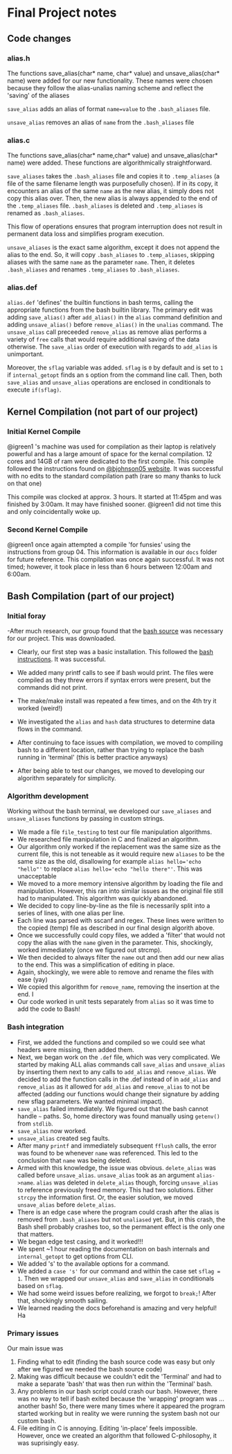 # Final Project notes 

## Code changes

### alias.h

The functions save_alias(char* name, char* value) and unsave_alias(char* name) were added for our new functionality. These names were chosen because they follow the alias-unalias naming scheme and reflect the 'saving' of the aliases

`save_alias` adds an alias of format `name=value` to the `.bash_aliases` file.

`unsave_alias` removes an alias of `name` from the `.bash_aliases` file

### alias.c

The functions save_alias(char* name,char* value) and unsave_alias(char* name) were added. These functions are algorithmically straightforward. 

`save_aliases` takes the `.bash_aliases` file and copies it to `.temp_aliases` (a file of the same filename length was purposefully chosen). If in its copy, it encounters an alias of the same `name` as the new alias, it simply does not copy this alias over. Then, the new alias is always appended to the end of the `.temp_aliases` file. `.bash_aliases` is deleted and `.temp_aliases` is renamed as `.bash_aliases`. 

This flow of operations ensures that program interruption does not result in permanent data loss and simplifies program execution.

`unsave_aliases` is the exact same algorithm, except it does not append the alias to the end. So, it will copy `.bash_aliases` to `.temp_aliases`, skipping aliases with the same `name` as the parameter `name`. Then, it deletes `.bash_aliases` and renames `.temp_aliases` to `.bash_aliases`. 

### alias.def

`alias.def` 'defines' the builtin functions in bash terms, calling the appropriate functions from the bash builtin library. The primary edit was adding `save_alias()` after `add_alias()` in the `alias` command definition and adding `unsave_alias()` before `remove_alias()` in the `unalias` command. The `unsave_alias` call preceeded `remove_alias` as remove alias performs a variety of `free` calls that would require additional saving of the data otherwise. The `save_alias` order of execution with regards to `add_alias` is unimportant.

Moreover, the `sflag` variable was added. `sflag` is `0` by default and is set to `1` if `internal_getopt` finds an s option from the command line call. Then, both `save_alias` and `unsave_alias` operations are enclosed in conditionals to execute `if(sflag)`. 

## Kernel Compilation (not part of our project)

### Initial Kernel Compile

@igreen1 's machine was used for compilation as their laptop is relatively powerful and has a large amount of space for the kernal compilation. 12 cores and 14GB of ram were dedicated to the first compile. This compile followed the instructions found on [@bjohnson05 website](https://bjohnson.lmu.build/cmsi387web/osproject.html). It was successful with no edits to the standard compilation path (rare so many thanks to luck on that one)

This compile was clocked at approx. 3 hours. It started at 11:45pm and was finished by 3:00am. It may have finished sooner. @igreen1 did not time this and only coincidentally woke up.

### Second Kernel Compile

@igreen1 once again attempted a compile 'for funsies' using the instructions from group 04. This information is available in our `docs` folder for future reference. This compilation was once again successful. It was not timed; however, it took place in less than 6 hours between 12:00am and 6:00am.

## Bash Compilation (part of our project)

### Initial foray 

-After much research, our group found that the [bash source](https://ftp.gnu.org/gnu/bash/) was necessary for our project. This was downloaded.

- Clearly, our first step was a basic installation. This followed the [bash instructions](https://www.gnu.org/software/bash/manual/html_node/Installing-Bash.html). It was successful.

- We added many printf calls to see if bash would print. The files were compiled as they threw errors if syntax errors were present, but the commands did not print.
- The make/make install was repeated a few times, and on the 4th try it worked (weird!)
- We investigated the `alias` and `hash` data structures to determine data flows in the command. 
- After continuing to face issues with compilation, we moved to compiling bash to a different location, rather than trying to replace the bash running in 'terminal' (this is better practice anyways)
- After being able to test our changes, we moved to developing our algorithm separately for simplicity.

### Algorithm development 
Working without the bash terminal, we developed our `save_aliases` and `unsave_aliases` functions by passing in custom strings.

- We made a file `file_testing` to test our file manipulation algorithms.
- We researched file manipulation in C and finalized an algorithm. 
- Our algorithm only worked if the replacement was the same size as the current file, this is not teneable as it would require new `aliases` to be the same size as the old, disallowing for example `alias hello='echo "hello"'` to replace `alias hello='echo "hello there"'`. This was unacceptable
- We moved to a more memory intensive algorithm by loading the file and manipulation. However, this ran into similar issues as the original file still had to manipulated. This algorithm was quickly abandoned.
- We decided to copy line-by-line as the file is necessarily split into a series of lines, with one alias per line. 
- Each line was parsed with sscanf and regex. These lines were written to the copied (temp) file as described in our final design algorith above.
- Once we successfully could copy files, we added a 'filter' that would not copy the alias with the `name` given in the parameter. This, shockingly, worked immediately (once we figured out strcmp).
- We then decided to always filter the `name` out and then add our new alias to the end. This was a simplification of editing in place.
- Again, shockingly, we were able to remove and rename the files with ease (yay)
- We copied this algorithm for `remove_name`, removing the insertion at the end. I
- Our code worked in unit tests separately from `alias` so it was time to add the code to Bash!


### Bash integration

- First, we added the functions and compiled so we could see what headers were missing, then added them.
- Next, we began work on the `.def` file, which was very complicated. We started by making ALL alias commands call `save_alias` and `unsave_alias` by inserting them next to any calls to `add_alias` and `remove_alias`. We decided to add the function calls in the .def instead of in `add_alias` and `remove_alias` as it allowed for `add_alias` and `remove_alias` to not be affected (adding our functions would change their signature by adding new sflag parameters. We wanted minimal impact).
- `save_alias` failed immediately. We figured out that the bash cannot handle `~` paths. So, home directory was found manually using `getenv()` from `stdlib`. 
- `save_alias` now worked.
- `unsave_alias` created seg faults. 
- After many `printf` and immediately subsequent `fflush` calls, the error was found to be whenever `name` was referenced. This led to the conclusion that `name` was being deleted. 
- Armed with this knowledge, the issue was obvious. `delete_alias` was called before `unsave_alias`. `unsave_alias` took as an argument `alias->name`. `alias` was deleted in `delete_alias` though, forcing `unsave_alias` to reference previously freed memory. This had two solutions. Either `strcpy` the information first. Or, the easier solution, we moved `unsave_alias` before `delete_alias`. 
- There is an edge case where the program could crash after the alias is removed from `.bash_aliases` but not `unaliased` yet. But, in this crash, the Bash shell probably crashes too, so the permanent effect is the only one that matters.
- We began edge test casing, and it worked!!!
- We spent ~1 hour reading the documentation on bash internals and `internal_getopt` to get options from CLI.
- We added 's' to the available options for a command.
- We added a `case 's'` for our command and within the case set `sflag = 1`. Then we wrapped our `unsave_alias` and `save_alias` in conditionals based on `sflag`.
- We had some weird issues before realizing, we forgot to `break;`! After that, shockingly smooth sailing.
- We learned reading the docs beforehand is amazing and very helpful! Ha


### Primary issues

Our main issue was 
1. Finding what to edit (finding the bash source code was easy but only after we figured we needed the bash source code)
2. Making was difficult because we couldn't edit the 'Terminal' and had to make a separate 'bash' that was then run within the 'Terminal' bash.
3. Any problems in our bash script could crash our bash. However, there was no way to tell if bash exited because the 'wrapping' program was ... another bash! So, there were many times where it appeared the program started working but in reality we were running the system bash not our custom bash.
4. File editing in C is annoying. Editing 'in-place' feels impossible. However, once we created an algorithm that followed C-philosophy, it was suprisingly easy.
